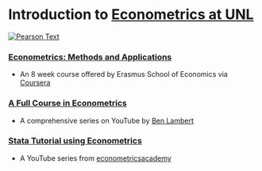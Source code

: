 # Introduction to [Econometrics at UNL](https://bulletin.unl.edu/undergraduate/courses/ECON/417)

[![Pearson Text](https://www.pearsonhighered.com/assets/bigcovers/0/1/3/3/0133595420.jpg)](http://www.mypearsonstore.com/bookstore/introduction-to-econometrics-update-plus-new-mylab-9780133595420?xid=PSED)

### [Econometrics: Methods and Applications](https://www.coursera.org/learn/erasmus-econometrics)
* An 8 week course offered by Erasmus School of Economics via [Coursera](https://www.coursera.org/)

### [A Full Course in Econometrics](https://www.youtube.com/user/SpartacanUsuals/playlists)
* A comprehensive series on YouTube by [Ben Lambert](https://ben-lambert.com/about/)

### [Stata Tutorial using Econometrics](https://www.youtube.com/watch?v=YMt5K68ZvjQ&list=PLRW9kMvtNZOh7Xt1m5Mlhhz2wtr0tCUEE)
* A YouTube series from [econometricsacademy](https://sites.google.com/site/econometricsacademy/econometrics-software/stata)
